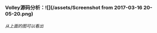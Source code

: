 ### Volley源码分析：![](/assets/Screenshot from 2017-03-16 20-05-20.png)

#### 

###### 从上面的图可以看出

### 



